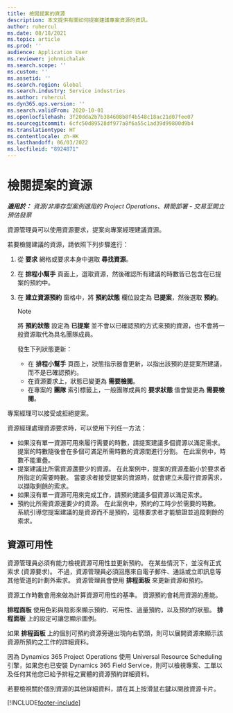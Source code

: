 ```yaml
---
title: 檢閱提案的資源
description: 本文提供有關如何提案建議專案資源的資訊。
author: ruhercul
ms.date: 08/18/2021
ms.topic: article
ms.prod: ''
audience: Application User
ms.reviewer: johnmichalak
ms.search.scope: ''
ms.custom: ''
ms.assetid: ''
ms.search.region: Global
ms.search.industry: Service industries
ms.author: ruhercul
ms.dyn365.ops.version: ''
ms.search.validFrom: 2020-10-01
ms.openlocfilehash: 3f20dda2b7b384608b8f4b548c18ac21d07fee07
ms.sourcegitcommit: 6cfc50d89528df977a8f6a55c1ad39d99800d9b4
ms.translationtype: HT
ms.contentlocale: zh-HK
ms.lasthandoff: 06/03/2022
ms.locfileid: "8924871"
---
```

# <a name="review-proposed-resources"></a>檢閱提案的資源

_**適用於：** 資源/非庫存型案例適用的 Project Operations、精簡部署 - 交易至開立預估發票_

資源管理員可以使用資源要求，提案向專案經理建議資源。

若要檢閱建議的資源，請依照下列步驟進行：

1. 從 **要求** 網格或要求本身中選取 **尋找資源**。
2. 在 **排程小幫手** 頁面上，選取資源，然後確認所有建議的時數皆已包含在已提案的預約中。
3. 在 **建立資源預約** 窗格中，將 **預約狀態** 欄位設定為 **已提案**，然後選取 **預約**。

    > [!NOTE]
    > 將 **預約狀態** 設定為 **已提案** 並不會以已確認預約方式來預約資源，也不會將一般資源取代為具名團隊成員。

    發生下列狀態更新：

    - 在 **排程小幫手** 頁面上，狀態指示器會更新，以指出該預約是提案所建議，而不是已確認預約。
    - 在資源要求上，狀態已變更為 **需要檢閱**。
    - 在專案的 **團隊** 索引標籤上，一般團隊成員的 **要求狀態** 值會變更為 **需要檢閱**。

專案經理可以接受或拒絕提案。

資源經理處理資源要求時，可以使用下列任一方法：

- 如果沒有單一資源可用來履行需要的時數，請提案建議多個資源以滿足需求。 提案的時數隨後會在多個可滿足所需時數的資源間進行分割。 在此案例中，時數不能重疊。
- 提案建議比所需資源還要少的資源。 在此案例中，提案的資源產能小於要求者所指定的需要時數。 當要求者接受提案的資源時，就會建立未履行資源需求，以擷取剩餘的索求。
- 如果沒有單一資源可用來完成工作，請預約建議多個資源以滿足索求。
- 預約比所需資源還要少的資源。 在此案例中，預約的工時少於需要的時數。 系統引導您提案建議的是資源而不是預約，這樣要求者才能驗證並追蹤剩餘的索求。

## <a name="resource-availability"></a>資源可用性

資源管理員必須有能力檢視資源可用性並更新預約。 在某些情況下，並沒有正式索求 (資源要求)。 不過，資源管理員必須回應來自電子郵件、通話或立即訊息等其他管道的計劃外索求。 資源管理員會使用 **排程面板** 來更新資源和預約。

資源工作時數會用來做為計算資源可用性的基準。 資源預約會耗用資源的產能。

**排程面板** 使用色彩與陰影來顯示預約、可用性、過量預約，以及預約的狀態。 **排程面板** 上的設定可讓您顯示圖例。

如果 **排程面板** 上的個別可預約資源旁邊出現向右箭頭，則可以展開資源來顯示該資源所預約之工作的詳細資料。

因為 Dynamics 365 Project Operations 使用 Universal Resource Scheduling 引擎，如果您也已安裝 Dynamics 365 Field Service，則可以檢視專案、工單以及任何其他您已給予排程之實體的資源預約詳細資料。

若要檢視關於個別資源的其他詳細資料，請在其上按滑鼠右鍵以開啟資源卡片。



[!INCLUDE[footer-include](../includes/footer-banner.md)]

